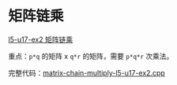 # 矩阵链乘

[l5-u17-ex2 矩阵链乘](https://oj.youdao.com/course/37/286/1#/1/14428)

重点：`p*q` 的矩阵 x `q*r` 的矩阵，需要 `p*q*r` 次乘法。

完整代码：[matrix-chain-multiply-l5-u17-ex2.cpp](code/matrix-chain-multiply-l5-u17-ex2.cpp)

